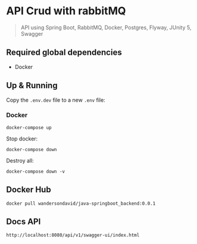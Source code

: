 # API Crud with rabbitMQ

>  API using Spring Boot, RabbitMQ, Docker, Postgres, Flyway, JUnity 5, Swagger

## Required global dependencies
- Docker

## Up & Running

Copy the `.env.dev` file to a new `.env` file:

### Docker
```
docker-compose up
```
Stop docker:

```
docker-compose down
```
Destroy all:

```
docker-compose down -v
```
## Docker Hub
```
docker pull wandersondavid/java-springboot_backend:0.0.1
```

## Docs API
```
http://localhost:8080/api/v1/swagger-ui/index.html
```